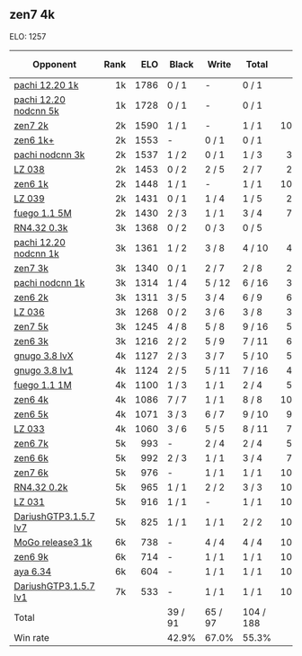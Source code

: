 ## zen7 4k ##

ELO: 1257

Opponent | Rank | ELO | Black | Write | Total | Win rate
---------|-----:|----:|-------|-------|-------|-------:
[pachi 12.20 1k](pachi%2012.20%201k.md) | 1k | 1786 | 0 / 1 | - | 0 / 1 | 0.0%
[pachi 12.20 nodcnn 5k](pachi%2012.20%20nodcnn%205k.md) | 1k | 1728 | 0 / 1 | - | 0 / 1 | 0.0%
[zen7 2k](zen7%202k.md) | 2k | 1590 | 1 / 1 | - | 1 / 1 | 100.0%
[zen6 1k+](zen6%201k+.md) | 2k | 1553 | - | 0 / 1 | 0 / 1 | 0.0%
[pachi nodcnn 3k](pachi%20nodcnn%203k.md) | 2k | 1537 | 1 / 2 | 0 / 1 | 1 / 3 | 33.3%
[LZ 038](LZ%20038.md) | 2k | 1453 | 0 / 2 | 2 / 5 | 2 / 7 | 28.6%
[zen6 1k](zen6%201k.md) | 2k | 1448 | 1 / 1 | - | 1 / 1 | 100.0%
[LZ 039](LZ%20039.md) | 2k | 1431 | 0 / 1 | 1 / 4 | 1 / 5 | 20.0%
[fuego 1.1 5M](fuego%201.1%205M.md) | 2k | 1430 | 2 / 3 | 1 / 1 | 3 / 4 | 75.0%
[RN4.32 0.3k](RN4.32%200.3k.md) | 3k | 1368 | 0 / 2 | 0 / 3 | 0 / 5 | 0.0%
[pachi 12.20 nodcnn 1k](pachi%2012.20%20nodcnn%201k.md) | 3k | 1361 | 1 / 2 | 3 / 8 | 4 / 10 | 40.0%
[zen7 3k](zen7%203k.md) | 3k | 1340 | 0 / 1 | 2 / 7 | 2 / 8 | 25.0%
[pachi nodcnn 1k](pachi%20nodcnn%201k.md) | 3k | 1314 | 1 / 4 | 5 / 12 | 6 / 16 | 37.5%
[zen6 2k](zen6%202k.md) | 3k | 1311 | 3 / 5 | 3 / 4 | 6 / 9 | 66.7%
[LZ 036](LZ%20036.md) | 3k | 1268 | 0 / 2 | 3 / 6 | 3 / 8 | 37.5%
[zen7 5k](zen7%205k.md) | 3k | 1245 | 4 / 8 | 5 / 8 | 9 / 16 | 56.3%
[zen6 3k](zen6%203k.md) | 3k | 1216 | 2 / 2 | 5 / 9 | 7 / 11 | 63.6%
[gnugo 3.8 lvX](gnugo%203.8%20lvX.md) | 4k | 1127 | 2 / 3 | 3 / 7 | 5 / 10 | 50.0%
[gnugo 3.8 lv1](gnugo%203.8%20lv1.md) | 4k | 1124 | 2 / 5 | 5 / 11 | 7 / 16 | 43.8%
[fuego 1.1 1M](fuego%201.1%201M.md) | 4k | 1100 | 1 / 3 | 1 / 1 | 2 / 4 | 50.0%
[zen6 4k](zen6%204k.md) | 4k | 1086 | 7 / 7 | 1 / 1 | 8 / 8 | 100.0%
[zen6 5k](zen6%205k.md) | 4k | 1071 | 3 / 3 | 6 / 7 | 9 / 10 | 90.0%
[LZ 033](LZ%20033.md) | 4k | 1060 | 3 / 6 | 5 / 5 | 8 / 11 | 72.7%
[zen6 7k](zen6%207k.md) | 5k | 993 | - | 2 / 4 | 2 / 4 | 50.0%
[zen6 6k](zen6%206k.md) | 5k | 992 | 2 / 3 | 1 / 1 | 3 / 4 | 75.0%
[zen7 6k](zen7%206k.md) | 5k | 976 | - | 1 / 1 | 1 / 1 | 100.0%
[RN4.32 0.2k](RN4.32%200.2k.md) | 5k | 965 | 1 / 1 | 2 / 2 | 3 / 3 | 100.0%
[LZ 031](LZ%20031.md) | 5k | 916 | 1 / 1 | - | 1 / 1 | 100.0%
[DariushGTP3.1.5.7 lv7](DariushGTP3.1.5.7%20lv7.md) | 5k | 825 | 1 / 1 | 1 / 1 | 2 / 2 | 100.0%
[MoGo release3 1k](MoGo%20release3%201k.md) | 6k | 738 | - | 4 / 4 | 4 / 4 | 100.0%
[zen6 9k](zen6%209k.md) | 6k | 714 | - | 1 / 1 | 1 / 1 | 100.0%
[aya 6.34](aya%206.34.md) | 6k | 604 | - | 1 / 1 | 1 / 1 | 100.0%
[DariushGTP3.1.5.7 lv1](DariushGTP3.1.5.7%20lv1.md) | 7k | 533 | - | 1 / 1 | 1 / 1 | 100.0%
Total | | | 39 / 91 | 65 / 97 | 104 / 188 | 
Win rate| | | 42.9% | 67.0% | 55.3% | 

